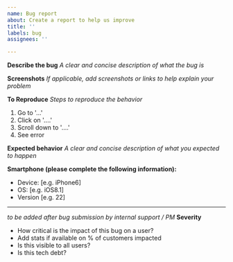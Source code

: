 ```yaml
---
name: Bug report
about: Create a report to help us improve
title: ''
labels: bug
assignees: ''

---
```


**Describe the bug**
_A clear and concise description of what the bug is_

**Screenshots**
_If applicable, add screenshots or links to help explain your problem_

**To Reproduce**
_Steps to reproduce the behavior_
1. Go to '...'
2. Click on '....'
3. Scroll down to '....'
4. See error

**Expected behavior**
_A clear and concise description of what you expected to happen_

**Smartphone (please complete the following information):**
 - Device: [e.g. iPhone6]
 - OS: [e.g. iOS8.1]
 - Version [e.g. 22]


-------------------------------------------------------------
_to be added after bug submission by internal support / PM_
**Severity**


- How critical is the impact of this bug on a user?
- Add stats if available on % of customers impacted
- Is this visible to all users?
- Is this tech debt?
